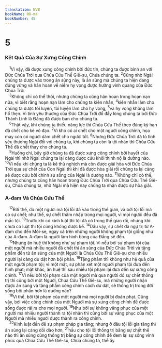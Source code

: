 ```yaml
---
translation: NVB
bookName: Rô-ma 
bookNumber: 45
---
```


<div class="title"><h1>5</h1><h3>Kết Quả Của Sự Xưng Công Chính </h3></div>
<span class="verse ro_5_1"> <sup>1</sup>Vì vậy, đã được xưng công chính bởi đức tin, chúng ta được bình an với Đức Chúa Trời qua Chúa Cứu Thế Giê-su, Chúa chúng ta. </span>
<span class="verse ro_5_2"><sup>2</sup>Cũng nhờ Ngài chúng ta được vào trong ân sủng này, là ân sủng mà chúng ta hiện đang đứng vững và hân hoan về niềm hy vọng được hưởng vinh quang của Đức Chúa Trời. <br/></span>
<span class="verse ro_5_3"> <sup>3</sup>Không chỉ có thế thôi, nhưng chúng ta cũng hân hoan trong hoạn nạn nữa, vì biết rằng hoạn nạn làm cho chúng ta kiên nhẫn, </span>
<span class="verse ro_5_4"><sup>4</sup>kiên nhẫn làm cho chúng ta được tôi luyện, tôi luyện làm cho hy vọng, </span>
<span class="verse ro_5_5"><sup>5</sup>và hy vọng không làm hổ thẹn. Vì tình yêu thương của Đức Chúa Trời đổ đầy lòng chúng ta bởi Đức Thánh Linh là Đấng đã được ban cho chúng ta. <br/></span>
<span class="verse ro_5_6"> <sup>6</sup>Thật vậy, khi chúng ta thiếu năng lực thì Chúa Cứu Thế theo đúng kỳ hạn đã chết cho kẻ vô đạo. </span>
<span class="verse ro_5_7"><sup>7</sup>Vì khó có ai chết cho một người công chính, họa may còn có người dám chết cho người tốt. </span>
<span class="verse ro_5_8"><sup>8</sup>Nhưng Đức Chúa Trời đã tỏ tình yêu thương Ngài đối với chúng ta, khi chúng ta còn là tội nhân thì Chúa Cứu Thế đã chết thay cho chúng ta. <br/></span>
<span class="verse ro_5_9"> <sup>9</sup>Huống chi, bây giờ chúng ta đã được xưng công chính bởi huyết của Ngài thì nhờ Ngài chúng ta lại càng được cứu khỏi thịnh nộ là dường nào. </span>
<span class="verse ro_5_10"><sup>10</sup>Vì nếu khi chúng ta là kẻ thù nghịch mà còn được giải hòa với Đức Chúa Trời qua sự chết của Con Ngài thì khi đã được hòa giải rồi chúng ta lại càng sẽ được cứu bởi chính sự sống của Ngài là dường nào. </span>
<span class="verse ro_5_11"><sup>11</sup>Không chỉ có thế, nhưng chúng ta cũng hân hoan trong Đức Chúa Trời qua Chúa Cứu Thế Giê-su, Chúa chúng ta, nhờ Ngài mà hiện nay chúng ta nhận được sự hòa giải. <br/></span>
<div class="title"><h3>A-đam Và Chúa Cứu Thế </h3></div>
<span class="verse ro_5_12"> <sup>12</sup>Bởi thế, do một người mà tội lỗi đã vào trong thế gian, và bởi tội lỗi mà có sự chết; như thế, sự chết thâm nhập trong mọi người, vì mọi người đều đã mắc tội. </span>
<span class="verse ro_5_13"><sup>13</sup>Trước khi có kinh luật thì tội đã có trong thế gian rồi, nhưng khi chưa có luật thì tội cũng không được kể. </span>
<span class="verse ro_5_14"><sup>14</sup>Dầu vậy, sự chết đã ngự trị từ A-đam cho đến Môi-se, ngay cả trên những người không phạm tội giống như của A-đam. A-đam là người làm hình bóng của Đấng sẽ đến. <br/></span>
<span class="verse ro_5_15"> <sup>15</sup>Nhưng ân huệ thì không như sự phạm tội. Vì nếu bởi sự phạm tội của một người mà nhiều người đã chết thì ân sủng của Đức Chúa Trời và tặng phẩm đến từ ân sủng của một Người là Chúa Cứu Thế Giê-su cho nhiều người lại càng dư dật hơn bội phần. </span>
<span class="verse ro_5_16"><sup>16</sup>Tặng phẩm thì không như hệ quả của một người phạm tội; vì một mặt, sự phán xét một người phạm tội đưa đến hình phạt; mặt khác, ân huệ thì sau nhiều tội phạm lại đưa đến sự xưng công chính. </span>
<span class="verse ro_5_17"><sup>17</sup>Vì nếu bởi tội phạm của một người mà qua người đó sự chết thống trị thì cũng bởi một Người, Chúa Cứu Thế Giê-su, mà những người nhận được ân sủng và tặng phẩm công chính cách dư dật, sẽ thống trị trong đời sống bội phần hơn là dường nào? <br/></span>
<span class="verse ro_5_18"> <sup>18</sup>Vì thế, bởi tội phạm của một người mà mọi người bị đoán phạt. Cũng vậy, bởi việc công chính của một Người mà sự xưng công chính để được sống được rải ra cho mọi người. </span>
<span class="verse ro_5_19"><sup>19</sup>Như bởi sự không vâng phục của một người mà nhiều người thành ra tội nhân thì cũng bởi sự vâng phục của một Người mà nhiều người được thành ra công chính. <br/></span>
<span class="verse ro_5_20"> <sup>20</sup>Kinh luật đến để sự phạm pháp gia tăng; nhưng ở đâu tội lỗi gia tăng thì ân sủng lại càng dồi dào hơn, </span>
<span class="verse ro_5_21"><sup>21</sup>hầu cho tội lỗi thống trị bằng sự chết thể nào thì ân sủng cũng thống trị bằng sự công chính để đem lại sự sống vĩnh phúc qua Chúa Cứu Thế Giê-su, Chúa chúng ta, thể ấy. <br/></span>
